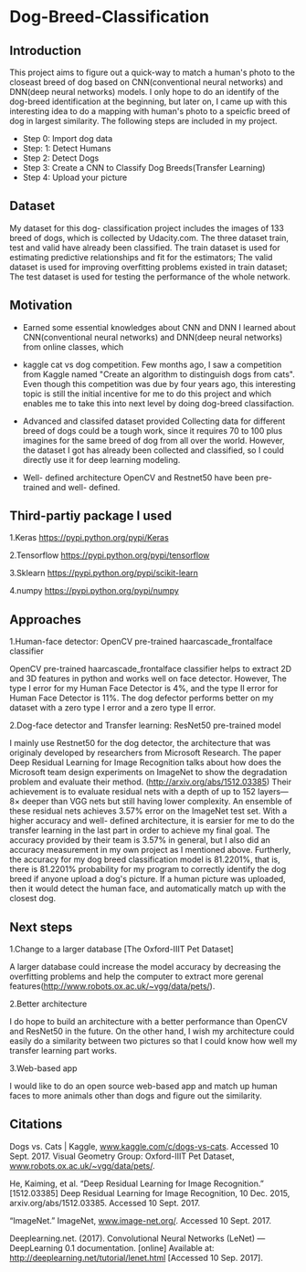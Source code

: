 # Dog-Breed-Classification

## Introduction
This project aims to figure out a quick-way to match a human's photo to the closeast breed of dog based on CNN(conventional neural networks) and DNN(deep neural networks) models. I only hope to do an identify of the dog-breed identification at the beginning, but later on, I came up with this interesting idea to do a mapping with human's photo to a speicfic breed of dog in largest similarity. The following steps are included in my project.
* Step 0: 
Import dog data
* Step: 1:
Detect Humans
* Step 2: 
Detect Dogs
* Step 3: 
Create a CNN to Classify Dog Breeds(Transfer Learning)
* Step 4:
Upload your picture

## Dataset
My dataset for this dog- classification project includes the images of 133 breed of dogs, which is collected by Udacity.com. The three dataset train, test and valid have already been classified. The train dataset is used for estimating predictive relationships and fit for the estimators; The valid dataset is used for improving overfitting problems existed in train dataset; The test dataset is used for testing the performance of the whole network.

## Motivation
* Earned some essential knowledges about CNN and DNN 
I learned about CNN(conventional neural networks) and DNN(deep neural networks) from online classes, which 

* kaggle cat vs dog competition. 
Few months ago, I saw a competition from Kaggle named "Create an algorithm to distinguish dogs from cats". Even though this competition was due by four years ago, this interesting topic is still the initial incentive for me to do this project and which enables me to take this into next level by doing dog-breed classifaction.

* Advanced and classifed dataset provided
Collecting data for different breed of dogs could be a tough work, since it requires 70 to 100 plus imagines for the same breed of dog from all over the world. However, the dataset I got has already been collected and classified, so I could directly use it for deep learning modeling.

* Well- defined architecture
OpenCV and Restnet50 have been pre-trained and well- defined.

## Third-partiy package I used
1.Keras
https://pypi.python.org/pypi/Keras

2.Tensorflow
https://pypi.python.org/pypi/tensorflow

3.Sklearn
https://pypi.python.org/pypi/scikit-learn

4.numpy
https://pypi.python.org/pypi/numpy

## Approaches
1.Human-face detector: OpenCV pre-trained haarcascade_frontalface classifier 

OpenCV pre-trained haarcascade_frontalface classifier helps to extract 2D and 3D features in python and works well on face detector. However, The type I error for my Human Face Detector is 4%, and the type II error for Human Face Detector is 11%. The dog defector performs better on my dataset with a zero type I error and a zero type II error.


2.Dog-face detector and Transfer learning: ResNet50 pre-trained model 

I mainly use Restnet50 for the dog detector, the architecture that was originaly developed by researchers from Microsoft Research. The paper Deep Residual Learning for Image Recognition talks about how does the Microsoft team design experiments on ImageNet to show the degradation problem and evaluate their method. (http://arxiv.org/abs/1512.03385) Their achievement is to evaluate residual nets with a depth of up to 152 layers—8× deeper than VGG nets but still having lower complexity. An ensemble of these residual nets achieves 3.57% error on the ImageNet test set. With a higher accuracy and well- defined architecture, it is earsier for me to do the transfer learning in the last part in order to achieve my final goal. The accuracy provided by their team is 3.57% in general, but I also did an accuracy measurement in my own project as I mentioned above. Furtherly, the accuracy for my dog breed classification model is 81.2201%, that is, there is 81.2201% probability for my program to correctly identify the dog breed if anyone upload a dog's picture. If a human picture was uploaded, then it would detect the human face, and automatically match up with the closest dog.

## Next steps
1.Change to a larger database [The Oxford-IIIT Pet Dataset]

A larger database could increase the model accuracy by decreasing the overfitting problems and help the computer to extract more gerenal features(http://www.robots.ox.ac.uk/~vgg/data/pets/).

2.Better architecture 

I do hope to build an architecture with a better performance than OpenCV and ResNet50 in the future. On the other hand, I wish my architecture could easily do a similarity between two pictures so that I could know how well my transfer learning part works.

3.Web-based app

I would like to do an open source web-based app and match up human faces to more animals other than dogs and figure out the similarity.

## Citations
Dogs vs. Cats | Kaggle, www.kaggle.com/c/dogs-vs-cats. Accessed 10 Sept. 2017.
Visual Geometry Group: Oxford-IIIT Pet Dataset, www.robots.ox.ac.uk/~vgg/data/pets/.

He, Kaiming, et al. “Deep Residual Learning for Image Recognition.” [1512.03385] Deep Residual Learning for Image Recognition, 10 Dec. 2015, arxiv.org/abs/1512.03385. Accessed 10 Sept. 2017.

“ImageNet.” ImageNet, www.image-net.org/. Accessed 10 Sept. 2017.

Deeplearning.net. (2017). Convolutional Neural Networks (LeNet) — DeepLearning 0.1 documentation. [online] Available at: http://deeplearning.net/tutorial/lenet.html [Accessed 10 Sep. 2017].

